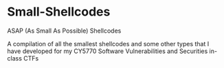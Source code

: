 # Small-Shellcodes
ASAP (As Small As Possible) Shellcodes

A compilation of all the smallest shellcodes and some other types that I have developed for my CY5770 Software Vulnerabilities and Securities in-class CTFs
